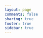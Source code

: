 ```yaml
---
layout: page
comments: false
sharing: true
footer: true
sidebar: true
---
```


<link rel='stylesheet' href='http://publicationslist.org/edit.css'>

<script>
var details = false;
var details = {"firstname":"Satrajit","middlename":"S","lastname":"Ghosh","email":"satra@mit.edu","website":"http:\/\/www.mit.edu\/~satra","address":"","biosketch":"My present research focuses on novel computational approaches for representing multimodal data in the context of the clinical disorders and to develop models for diagnosing and predicting treatment outcome. This is currently being applied to stuttering, ADHD, MDD and SAD. I am also involved with the development and validation of realtime-fMRI as a clinical tool in the context of new project funded by the DoD. I have developed state-of-the-art tools for region of interest analysis of neuroimaging data. As P.I. of an R03 from NIBIB I initiated the development of a Python-based, open-source, multi-institution software project aimed at improving interoperability among existing imaging analysis software packages (http:\/\/nipy.org\/nipype). My prior work has involved real-time synthesis of computer music and sound effects, controlling chaotic oscillators, computational modeling of speech acquisition and production, and real-time DSP-based speech signal processing."};
var readonly = '1';
var rootpath = 'http://publicationslist.org/';
var ownpage = '1';
var userid = 'satra';
var mode = 'publish';
var nothumbs = 0;
var publistBrand = "PublicationsList.org";
var localInstall = 0;
var citationFormat = "default";
var previewMode = '';
<!--
   function setStyle(str) {
     document.getElementById("styleid").href = str;
   }
-->
</script>

<script src='http://publicationslist.org/schema.js?'></script>

<script>
var publist = [
{"refid":"1","repocollections":"","attachment":"","_thumb":"","articletype":"article","sectionheading":"","title":"Cine magnetic resonance imaging with simultaneous audio to evaluate pediatric velopharyngeal insufficiency.","year":"2011","author":"Amanda L Silver, Katherine Nimkin, Jean E Ashland, Satrajit S Ghosh, Andre J W van der Kouwe, Matthew T Brigger, Christopher J Hartnick","journal":"Arch Otolaryngol Head Neck Surg","volume":"137","number":"3","pages":"258-263","month":"Mar","doi":"10.1001\/archoto.2011.11","pubmed":"21422310","pdflink":"http:\/\/www.mendeley.com\/download\/public\/1121631\/4512648195\/de0f8fc781c08412ecd257f337e1d3d63d7b4c41\/dl.pdf","urllink":"","abstract":"To develop a protocol linking cine magnetic resonance (MR) imaging to simultaneously acquired audio recordings of specific phonatory tasks to evaluate velopharyngeal insufficiency (VPI) in children.","note":"","tags":"Adolescent,Adult,Child,Female,Humans,Image Processing, Computer-Assisted,Magnetic Resonance Imaging, Cine,Male,Palate, Soft,Phonation,Reference Values,Tape Recording,Velopharyngeal Insufficiency","publisher":"","booktitle":"","editor":"","address":"","school":"","issn":"1538-361X","isi":"","key":"Silver2011","howpublished":""},
{"refid":"2","repocollections":"","attachment":"","_thumb":"","articletype":"article","sectionheading":"","title":"fMRI investigation of unexpected somatosensory feedback perturbation during speech.","year":"2011","author":"Elisa Golfinopoulos, Jason A Tourville, Jason W Bohland, Satrajit S Ghosh, Alfonso Nieto-Castanon, Frank H Guenther","journal":"Neuroimage","volume":"55","number":"3","pages":"1324-1338","month":"Apr","doi":"10.1016\/j.neuroimage.2010.12.065","pubmed":"21195191","pdflink":"http:\/\/www.mendeley.com\/download\/public\/1121631\/4449461245\/63666819e01265d6d2ddd75e064b97fc92bde1bf\/dl.pdf","urllink":"","abstract":"Somatosensory feedback plays a critical role in the coordination of articulator movements for speech production. In response to unexpected resistance to lip or jaw movements during speech, fluent speakers can use the difference between the somatosensory expectations of a speech sound and the actual somatosensory feedback to adjust the trajectories of functionally relevant but unimpeded articulators. In an effort to investigate the neural substrates underlying the somatosensory feedback control of speech, we used an event-related sparse sampling functional magnetic resonance imaging paradigm and a novel pneumatic device that unpredictably blocked subjects' jaw movements. In comparison to speech, perturbed speech, in which jaw perturbation prompted the generation of compensatory speech motor commands, demonstrated increased effects in bilateral ventral motor cortex, right-lateralized anterior supramarginal gyrus, inferior frontal gyrus pars triangularis and ventral premotor cortex, and bilateral inferior posterior cerebellum (lobule VIII). Structural equation modeling revealed a significant increased influence from left anterior supramarginal gyrus to right anterior supramarginal gyrus and from left anterior supramarginal gyrus to right ventral premotor cortex as well as a significant increased reciprocal influence between right ventral premotor cortex and right ventral motor cortex and right anterior supramarginal gyrus and right inferior frontal gyrus pars triangularis for perturbed speech relative to speech. These results suggest that bilateral anterior supramarginal gyrus, right inferior frontal gyrus pars triangularis, right ventral premotor and motor cortices are functionally coupled and influence speech motor output when somatosensory feedback is unexpectedly perturbed during speech production.","note":"","tags":"Adult,Biomechanics,Cerebellum,Cerebral Cortex,Data Interpretation, Statistical,Electric Stimulation,Feedback, Physiological,Female,Functional Laterality,Humans,Image Processing, Computer-Assisted,Jaw,Magnetic Resonance Imaging,Male,Middle Aged,Models, Statistical,Oxygen,Phonetics,Physical Stimulation,Psychomotor Performance,Speech,Young Adult","publisher":"","booktitle":"","editor":"","address":"","school":"","issn":"1095-9572","isi":"","key":"Golfinopoulos2011","howpublished":""},
{"refid":"3","repocollections":"","attachment":"","_thumb":"","articletype":"article","sectionheading":"","title":"Evaluating the validity of volume-based and surface-based brain image registration for developmental cognitive neuroscience studies in children 4 to 11 years of age.","year":"2010","author":"Satrajit S Ghosh, Sita Kakunoori, Jean Augustinack, Alfonso Nieto-Castanon, Ioulia Kovelman, Nadine Gaab, Joanna A Christodoulou, Christina Triantafyllou, John D E Gabrieli, Bruce Fischl","journal":"Neuroimage","volume":"53","number":"1","pages":"85-93","month":"Oct","doi":"10.1016\/j.neuroimage.2010.05.075","pubmed":"20621657","pdflink":"http:\/\/www.mendeley.com\/download\/public\/1121631\/4527114305\/cca38234ad1e647fd57adf0a7c1d7504a3dae882\/dl.pdf","urllink":"","abstract":"Understanding the neurophysiology of human cognitive development relies on methods that enable accurate comparison of structural and functional neuroimaging data across brains from people of different ages. A fundamental question is whether the substantial brain growth and related changes in brain morphology that occur in early childhood permit valid comparisons of brain structure and function across ages. Here we investigated whether valid comparisons can be made in children from ages 4 to 11, and whether there are differences in the use of volume-based versus surface-based registration approaches for aligning structural landmarks across these ages. Regions corresponding to the calcarine sulcus, central sulcus, and Sylvian fissure in both the hemispheres were manually labeled on T1-weighted structural magnetic resonance images from 31 children ranging in age from 4.2 to 11.2years old. Quantitative measures of shape similarity and volumetric-overlap of these manually labeled regions were calculated when brains were aligned using a 12-parameter affine transform, SPM's nonlinear normalization, a diffeomorphic registration (ANTS), and FreeSurfer's surface-based registration. Registration error for normalization into a common reference framework across participants in this age range was lower than commonly used functional imaging resolutions. Surface-based registration provided significantly better alignment of cortical landmarks than volume-based registration. In addition, registering children's brains to a common space does not result in an age-associated bias between older and younger children, making it feasible to accurately compare structural properties and patterns of brain activation in children from ages 4 to 11.","note":"Supplementary material: http:\/\/hdl.handle.net\/1721.1\/75815","tags":"Aging,Algorithms,Brain,Child, Preschool,Cognition,Female,Humans,Image Enhancement,Image Interpretation, Computer-Assisted,Imaging, Three-Dimensional,Male,Neurosciences,Reproducibility of Results,Sensitivity and Specificity,Subtraction Technique","weight":"3","publisher":"","booktitle":"","editor":"","address":"","school":"","issn":"1095-9572","isi":"","key":"Ghosh2010","howpublished":""},
{"refid":"4","repocollections":"","attachment":"","_thumb":"","articletype":"article","sectionheading":"","title":"Evaluation of volume-based and surface-based brain image registration methods.","year":"2010","author":"Arno Klein, Satrajit S Ghosh, Brian Avants, B T T Yeo, Bruce Fischl, Babak Ardekani, James C Gee, J J Mann, Ramin V Parsey","journal":"Neuroimage","volume":"51","number":"1","pages":"214-220","month":"May","doi":"10.1016\/j.neuroimage.2010.01.091","pubmed":"20123029","pdflink":"http:\/\/www.mendeley.com\/download\/public\/1121631\/4366884125\/6a27fb3d80567e44cd35e6d935d163850e04bd53\/dl.pdf","urllink":"","abstract":"Establishing correspondences across brains for the purposes of comparison and group analysis is almost universally done by registering images to one another either directly or via a template. However, there are many registration algorithms to choose from. A recent evaluation of fully automated nonlinear deformation methods applied to brain image registration was restricted to volume-based methods. The present study is the first that directly compares some of the most accurate of these volume registration methods with surface registration methods, as well as the first study to compare registrations of whole-head and brain-only (de-skulled) images. We used permutation tests to compare the overlap or Hausdorff distance performance for more than 16,000 registrations between 80 manually labeled brain images. We compared every combination of volume-based and surface-based labels, registration, and evaluation. Our primary findings are the following: 1. de-skulling aids volume registration methods; 2. custom-made optimal average templates improve registration over direct pairwise registration; and 3. resampling volume labels on surfaces or converting surface labels to volumes introduces distortions that preclude a fair comparison between the highest ranking volume and surface registration methods using present resampling methods. From the results of this study, we recommend constructing a custom template from a limited sample drawn from the same or a similar representative population, using the same algorithm used for registering brains to the template.","note":"","tags":"Adult,Algorithms,Brain,Female,Head,Humans,Image Processing, Computer-Assisted,Imaging, Three-Dimensional,Magnetic Resonance Imaging,Male,Organ Size,Software,Young Adult","publisher":"","booktitle":"","editor":"","address":"","school":"","issn":"1095-9572","isi":"","key":"Klein2010","howpublished":""},
{"refid":"5","repocollections":"","attachment":"","_thumb":"","articletype":"article","sectionheading":"","title":"A neuroimaging study of premotor lateralization and cerebellar involvement in the production of phonemes and syllables.","year":"2008","author":"Satrajit S Ghosh, Jason A Tourville, Frank H Guenther","journal":"J Speech Lang Hear Res","volume":"51","number":"5","pages":"1183-1202","month":"Oct","doi":"10.1044\/1092-4388(2008\/07-0119)","pubmed":"18664692","pdflink":"http:\/\/www.mendeley.com\/download\/public\/1121631\/4449474285\/931d5d11879bdbb1d8bdecd4507dc993e4a34a80\/dl.pdf","urllink":"","abstract":"This study investigated the network of brain regions involved in overt production of vowels, monosyllables, and bisyllables to test hypotheses derived from the Directions Into Velocities of Articulators (DIVA) model of speech production (Guenther, Ghosh, & Tourville, 2006). The DIVA model predicts left lateralized activity in inferior frontal cortex when producing a single syllable or phoneme and increased cerebellar activity for consonant-vowel syllables compared with steady-state vowels.","note":"","tags":"Adult,Auditory Cortex,Basal Ganglia,Brain Mapping,Cerebellum,Female,Frontal Lobe,Functional Laterality,Humans,Magnetic Resonance Imaging,Male,Middle Aged,Motor Cortex,Phonetics,Somatosensory Cortex,Speech,Thalamus","publisher":"","booktitle":"","editor":"","address":"","school":"","issn":"1092-4388","isi":"","key":"Ghosh2008","howpublished":""},
{"refid":"6","repocollections":"","attachment":"","_thumb":"","articletype":"article","sectionheading":"","title":"Neural modeling and imaging of the cortical interactions underlying syllable production.","year":"2006","author":"Frank H Guenther, Satrajit S Ghosh, Jason A Tourville","journal":"Brain Lang","volume":"96","number":"3","pages":"280-301","month":"Mar","doi":"10.1016\/j.bandl.2005.06.001","pubmed":"16040108","pdflink":"http:\/\/www.mendeley.com\/download\/public\/1121631\/4140896052\/ad6dad3505a13837b2cb9d6b7e63d577a8fb439e\/dl.pdf","urllink":"","abstract":"This paper describes a neural model of speech acquisition and production that accounts for a wide range of acoustic, kinematic, and neuroimaging data concerning the control of speech movements. The model is a neural network whose components correspond to regions of the cerebral cortex and cerebellum, including premotor, motor, auditory, and somatosensory cortical areas. Computer simulations of the model verify its ability to account for compensation to lip and jaw perturbations during speech. Specific anatomical locations of the model's components are estimated, and these estimates are used to simulate fMRI experiments of simple syllable production.","note":"","tags":"Brain Mapping,Cerebral Cortex,Computer Simulation,Humans,Magnetic Resonance Imaging,Models, Neurological,Nerve Net,Psychomotor Performance,Speech,Synaptic Transmission","publisher":"","booktitle":"","editor":"","address":"","school":"","issn":"0093-934X","isi":"","key":"Guenther2006","howpublished":""},
{"refid":"7","repocollections":"","attachment":"","_thumb":"","articletype":"article","sectionheading":"","title":"Representation of sound categories in auditory cortical maps.","year":"2004","author":"Frank H Guenther, Alfonso Nieto-Castanon, Satrajit S Ghosh, Jason A Tourville","journal":"J Speech Lang Hear Res","volume":"47","number":"1","pages":"46-57","month":"Feb","doi":"10.1044\/1092-4388(2004\/005)","pubmed":"15072527","pdflink":"http:\/\/www.mendeley.com\/download\/public\/1121631\/4449474265\/6c957087d7c618235c8bfb5df916dbb575475120\/dl.pdf","urllink":"","abstract":"Functional magnetic resonance imaging (fMRI) was used to investigate the representation of sound categories in human auditory cortex. Experiment 1 investigated the representation of prototypical (good) and nonprototypical (bad) examples of a vowel sound. Listening to prototypical examples of a vowel resulted in less auditory cortical activation than did listening to nonprototypical examples. Experiments 2 and 3 investigated the effects of categorization training and discrimination training with novel nonspeech sounds on auditory cortical representations. The 2 training tasks were shown to have opposite effects on the auditory cortical representation of sounds experienced during training: Discrimination training led to an increase in the amount of activation caused by the training stimuli, whereas categorization training led to decreased activation. These results indicate that the brain efficiently shifts neural resources away from regions of acoustic space where discrimination between sounds is not behaviorally important (e.g., near the center of a sound category) and toward regions where accurate discrimination is needed. The results also provide a straightforward neural account of learned aspects of perceptual distortion near sound categories: Sounds from the center of a category are more difficult to discriminate from each other than sounds near category boundaries because they are represented by fewer cells in the auditory cortical areas.","note":"","tags":"Acoustic Stimulation,Adolescent,Adult,Auditory Cortex,Auditory Threshold,Brain Mapping,Dominance, Cerebral,Female,Humans,Magnetic Resonance Imaging,Male,Middle Aged,Speech Discrimination Tests,Speech Perception","publisher":"","booktitle":"","editor":"","address":"","school":"","issn":"1092-4388","isi":"","key":"Guenther2004","howpublished":""},
{"refid":"8","repocollections":"","attachment":"","_thumb":"","articletype":"article","sectionheading":"","title":"Region of interest based analysis of functional imaging data.","year":"2003","author":"Alfonso Nieto-Castanon, Satrajit S Ghosh, Jason A Tourville, Frank H Guenther","journal":"Neuroimage","volume":"19","number":"4","pages":"1303-1316","month":"Aug","doi":"10.1016\/S1053-8119(03)00188-5","pubmed":"12948689","pdflink":"http:\/\/www.mendeley.com\/download\/public\/1121631\/4140898702\/344a1dd03d94779f950beea9220b0a91f67cd57a\/dl.pdf","urllink":"","abstract":"fMRI analysis techniques are presented that test functional hypotheses at the region of interest (ROI) level. An SPM-compatible Matlab toolbox has been developed that allows the creation of subject-specific ROI masks based on anatomical markers and the testing of functional hypotheses on the regional response using multivariate time-series analysis techniques. The combined application of subject-specific ROI definition and region-level functional analysis is shown to appropriately compensate for intersubject anatomical variability, offering finer localization and increased sensitivity to task-related effects than standard techniques based on whole-brain normalization and voxel or cluster-level functional analysis, while providing a more direct link between discrete brain region hypotheses and the statistical analyses used to test them.","note":"","tags":"Artifacts,Brain Mapping,Cerebral Cortex,Humans,Image Processing, Computer-Assisted,Imaging, Three-Dimensional,Linear Models,Magnetic Resonance Imaging,Mathematical Computing,Monte Carlo Method,Multivariate Analysis,Neural Networks (Computer)","publisher":"","booktitle":"","editor":"","address":"","school":"","issn":"1053-8119","isi":"","key":"Nieto-Castanon2003","howpublished":""},
{"refid":"9","repocollections":"","attachment":"","_thumb":"","articletype":"article","sectionheading":"","title":"Mindboggle: automated brain labeling with multiple atlases.","year":"2005","author":"Arno Klein, Brett Mensh, Satrajit Ghosh, Jason Tourville, Joy Hirsch","journal":"BMC Med Imaging","volume":"5","number":"","pages":"","month":"Oct","doi":"10.1186\/1471-2342-5-7","pubmed":"16202176","pdflink":"http:\/\/www.mendeley.com\/download\/public\/1121631\/4449474255\/d7abfa0a5fe0155360e7383d35a5ff4576ed4893\/dl.pdf","urllink":"","abstract":"To make inferences about brain structures or activity across multiple individuals, one first needs to determine the structural correspondences across their image data. We have recently developed Mindboggle as a fully automated, feature-matching approach to assign anatomical labels to cortical structures and activity in human brain MRI data. Label assignment is based on structural correspondences between labeled atlases and unlabeled image data, where an atlas consists of a set of labels manually assigned to a single brain image. In the present work, we study the influence of using variable numbers of individual atlases to nonlinearly label human brain image data.","note":"","tags":"","publisher":"","booktitle":"","editor":"","address":"","school":"","issn":"1471-2342","isi":"","key":"Klein2005","howpublished":""},
{"refid":"10","repocollections":"","attachment":"","_thumb":"","articletype":"article","sectionheading":"","title":"Computing moment-to-moment BOLD activation for real-time neurofeedback.","year":"2011","author":"Oliver Hinds, Satrajit Ghosh, Todd W Thompson, Julie J Yoo, Susan Whitfield-Gabrieli, Christina Triantafyllou, John D E Gabrieli","journal":"Neuroimage","volume":"54","number":"1","pages":"361-368","month":"Jan","doi":"10.1016\/j.neuroimage.2010.07.060","pubmed":"20682350","pdflink":"http:\/\/www.mendeley.com\/download\/public\/1121631\/4366448085\/bb88e1c9439a8ff26d789384496c2f505dba2181\/dl.%20-%202011%20-%20neuroimage%20computing%20moment-to-moment%20bold%20activation%20for%20real-time%20neurofeedback","urllink":"","abstract":"Estimating moment-to-moment changes in blood oxygenation level dependent (BOLD) activation levels from functional magnetic resonance imaging (fMRI) data has applications for learned regulation of regional activation, brain state monitoring, and brain-machine interfaces. In each of these contexts, accurate estimation of the BOLD signal in as little time as possible is desired. This is a challenging problem due to the low signal-to-noise ratio of fMRI data. Previous methods for real-time fMRI analysis have either sacrificed the ability to compute moment-to-moment activation changes by averaging several acquisitions into a single activation estimate or have sacrificed accuracy by failing to account for prominent sources of noise in the fMRI signal. Here we present a new method for computing the amount of activation present in a single fMRI acquisition that separates moment-to-moment changes in the fMRI signal intensity attributable to neural sources from those due to noise, resulting in a feedback signal more reflective of neural activation. This method computes an incremental general linear model fit to the fMRI time series, which is used to calculate the expected signal intensity at each new acquisition. The difference between the measured intensity and the expected intensity is scaled by the variance of the estimator in order to transform this residual difference into a statistic. Both synthetic and real data were used to validate this method and compare it to the only other published real-time fMRI method.","note":"","tags":"Biofeedback, Psychology,Computing Methodologies,Feedback, Physiological,Feedback, Psychological,Humans,Image Processing, Computer-Assisted,Kinetics,Magnetic Resonance Imaging,Oxygen,Reproducibility of Results,Signal Transduction","publisher":"","booktitle":"","editor":"","address":"","school":"","issn":"1095-9572","isi":"","key":"Hinds2011","howpublished":""},
{"refid":"11","repocollections":"","attachment":"","_thumb":"","articletype":"article","sectionheading":"","title":"Prediction of Successful Memory Encoding from fMRI Data.","year":"2008","author":"S K Balci, M R Sabuncu, J Yoo, S S Ghosh, S Whitfield-Gabrieli, J D E Gabrieli, P Golland","journal":"Med Image Comput Comput Assist Interv","volume":"2008","number":"11","pages":"97-104","month":"Sep","doi":"10.1901\/jaba.2008.2008-97","pubmed":"20401334","pdflink":"http:\/\/www.mendeley.com\/download\/public\/1121631\/4449474275\/d7f7c9895a8a70e76691722a364794be1182e9c3\/dl.pdf","urllink":"","abstract":"In this work, we explore the use of classification algorithms in predicting mental states from functional neuroimaging data. We train a linear support vector machine classifier to characterize spatial fMRI activation patterns. We employ a general linear model based feature extraction method and use the t-test for feature selection. We evaluate our method on a memory encoding task, using participants' subjective prediction about learning as a benchmark for our classifier. We show that the classifier achieves better than random predictions and the average accuracy is close to subject's own prediction performance. In addition, we validate our tool on a simple motor task where we demonstrate an average prediction accuracy of over 90%. Our experiments demonstrate that the classifier performance depends significantly on the complexity of the experimental design and the mental process of interest.","note":"","tags":"","publisher":"","booktitle":"","editor":"","address":"","school":"","issn":"","isi":"","key":"Balci2008","howpublished":""},
{"refid":"12","repocollections":"","attachment":"","_thumb":"","articletype":"article","sectionheading":"","title":"An investigation of the relation between sibilant production and somatosensory and auditory acuity.","year":"2010","author":"Satrajit S Ghosh, Melanie L Matthies, Edwin Maas, Alexandra Hanson, Mark Tiede, Lucie M\u00e9nard, Frank H Guenther, Harlan Lane, Joseph S Perkell","journal":"J Acoust Soc Am","volume":"128","number":"5","pages":"3079-3087","month":"Nov","doi":"10.1121\/1.3493430","pubmed":"21110603","pdflink":"http:\/\/www.mendeley.com\/download\/public\/1121631\/4449461225\/693235738d8cc562c92b137e62dacaf3ac1e84c1\/dl.pdf","urllink":"","abstract":"The relation between auditory acuity, somatosensory acuity and the magnitude of produced sibilant contrast was investigated with data from 18 participants. To measure auditory acuity, stimuli from a synthetic sibilant continuum ([s]-[\u0283]) were used in a four-interval, two-alternative forced choice adaptive-staircase discrimination task. To measure somatosensory acuity, small plastic domes with grooves of different spacing were pressed against each participant's tongue tip and the participant was asked to identify one of four possible orientations of the grooves. Sibilant contrast magnitudes were estimated from productions of the words 'said,' 'shed,' 'sid,' and 'shid'. Multiple linear regression revealed a significant relation indicating that a combination of somatosensory and auditory acuity measures predicts produced acoustic contrast. When the participants were divided into high- and low-acuity groups based on their median somatosensory and auditory acuity measures, separate ANOVA analyses with sibilant contrast as the dependent variable yielded a significant main effect for each acuity group. These results provide evidence that sibilant productions have auditory as well as somatosensory goals and are consistent with prior results and the theoretical framework underlying the DIVA model of speech production.","note":"","tags":"Auditory Cortex,Feedback,Female,Humans,Linear Models,Male,Phonation,Phonetics,Proprioception,Somatosensory Cortex,Speech Perception,Speech Production Measurement,Tongue,Touch Perception,Young Adult","publisher":"","booktitle":"","editor":"","address":"","school":"","issn":"1520-8524","isi":"","key":"Ghosh2010","howpublished":""},
{"refid":"13","repocollections":"","attachment":"","_thumb":"","articletype":"article","sectionheading":"","title":"Adaptive auditory feedback control of the production of formant trajectories in the Mandarin triphthong \/iau\/ and its pattern of generalization.","year":"2010","author":"Shanqing Cai, Satrajit S Ghosh, Frank H Guenther, Joseph S Perkell","journal":"J Acoust Soc Am","volume":"128","number":"4","pages":"2033-2048","month":"Oct","doi":"10.1121\/1.3479539","pubmed":"20968374","pdflink":"http:\/\/www.mendeley.com\/download\/public\/1121631\/4449474295\/1b1da271d0f7f7bd69e5c9e1a6f4dfdf0d9cf762\/dl.pdf","urllink":"","abstract":"In order to test whether auditory feedback is involved in the planning of complex articulatory gestures in time-varying phonemes, the current study examined native Mandarin speakers' responses to auditory perturbations of their auditory feedback of the trajectory of the first formant frequency during their production of the triphthong \/iau\/. On average, subjects adaptively adjusted their productions to partially compensate for the perturbations in auditory feedback. This result indicates that auditory feedback control of speech movements is not restricted to quasi-static gestures in monophthongs as found in previous studies, but also extends to time-varying gestures. To probe the internal structure of the mechanisms of auditory-motor transformations, the pattern of generalization of the adaptation learned on the triphthong \/iau\/ to other vowels with different temporal and spatial characteristics (produced only under masking noise) was tested. A broad but weak pattern of generalization was observed; the strength of the generalization diminished with increasing dissimilarity from \/iau\/. The details and implications of the pattern of generalization are examined and discussed in light of previous sensorimotor adaptation studies of both speech and limb motor control and a neurocomputational model of speech motor control.","note":"","tags":"Adaptation, Psychological,Adult,Audiometry, Speech,Auditory Pathways,Auditory Threshold,Feedback, Psychological,Female,Gestures,Humans,Male,Motor Activity,Phonetics,Signal Detection, Psychological,Sound Spectrography,Speech Acoustics,Speech Perception,Time Factors","publisher":"","booktitle":"","editor":"","address":"","school":"","issn":"1520-8524","isi":"","key":"Cai2010","howpublished":""},
{"refid":"14","repocollections":"","attachment":"","_thumb":"","articletype":"article","sectionheading":"","title":"Nipype: a flexible, lightweight and extensible neuroimaging data processing framework in python.","year":"2011","author":"Krzysztof Gorgolewski, Christopher D Burns, Cindee Madison, Dav Clark, Yaroslav O Halchenko, Michael L Waskom, Satrajit S Ghosh","journal":"Front Neuroinform","volume":"5","number":"","pages":"","month":"08","doi":"10.3389\/fninf.2011.00013","pubmed":"21897815","pdflink":"http:\/\/www.mendeley.com\/download\/public\/1121631\/4449461235\/b85bf8a0689b3b6b631c5470776cbbf90b7e7993\/dl.pdf","urllink":"","abstract":"Current neuroimaging software offer users an incredible opportunity to analyze their data in different ways, with different underlying assumptions. Several sophisticated software packages (e.g., AFNI, BrainVoyager, FSL, FreeSurfer, Nipy, R, SPM) are used to process and analyze large and often diverse (highly multi-dimensional) data. However, this heterogeneous collection of specialized applications creates several issues that hinder replicable, efficient, and optimal use of neuroimaging analysis approaches: (1) No uniform access to neuroimaging analysis software and usage information; (2) No framework for comparative algorithm development and dissemination; (3) Personnel turnover in laboratories often limits methodological continuity and training new personnel takes time; (4) Neuroimaging software packages do not address computational efficiency; and (5) Methods sections in journal articles are inadequate for reproducing results. To address these issues, we present Nipype (Neuroimaging in Python: Pipelines and Interfaces; http:\/\/nipy.org\/nipype), an open-source, community-developed, software package, and scriptable library. Nipype solves the issues by providing Interfaces to existing neuroimaging software with uniform usage semantics and by facilitating interaction between these packages using Workflows. Nipype provides an environment that encourages interactive exploration of algorithms, eases the design of Workflows within and between packages, allows rapid comparative development of algorithms and reduces the learning curve necessary to use different packages. Nipype supports both local and remote execution on multi-core machines and clusters, without additional scripting. Nipype is Berkeley Software Distribution licensed, allowing anyone unrestricted usage. An open, community-driven development philosophy allows the software to quickly adapt and address the varied needs of the evolving neuroimaging community, especially in the context of increasing demand for reproducible research.","note":"","tags":"","publisher":"","booktitle":"","editor":"","address":"","school":"","issn":"1662-5196","isi":"","key":"Gorgolewski2011","howpublished":""},
{"refid":"15","repocollections":"","attachment":"","_thumb":"","articletype":"article","sectionheading":"","title":"Focal manipulations of formant trajectories reveal a role of auditory feedback in the online control of both within-syllable and between-syllable speech timing.","year":"2011","author":"Shanqing Cai, Satrajit S Ghosh, Frank H Guenther, Joseph S Perkell","journal":"J Neurosci","volume":"31","number":"45","pages":"16483-16490","month":"Nov","doi":"10.1523\/JNEUROSCI.3653-11.2011","pubmed":"22072698","pdflink":"http:\/\/www.mendeley.com\/download\/public\/1121631\/4511952695\/384a7318fee171f84998dde0027fa7057d8c88ec\/dl.pdf","urllink":"","abstract":"Within the human motor repertoire, speech production has a uniquely high level of spatiotemporal complexity. The production of running speech comprises the traversing of spatial positions with precisely coordinated articulator movements to produce 10-15 sounds\/s. How does the brain use auditory feedback, namely the self-perception of produced speech sounds, in the online control of spatial and temporal parameters of multisyllabic articulation? This question has important bearings on the organizational principles of sequential actions, yet its answer remains controversial due to the long latency of the auditory feedback pathway and technical challenges involved in manipulating auditory feedback in precisely controlled ways during running speech. In this study, we developed a novel technique for introducing time-varying, focal perturbations in the auditory feedback during multisyllabic, connected speech. Manipulations of spatial and temporal parameters of the formant trajectory were tested separately on two groups of subjects as they uttered \"I owe you a yo-yo.\" Under these perturbations, significant and specific changes were observed in both the spatial and temporal parameters of the produced formant trajectories. Compensations to spatial perturbations were bidirectional and opposed the perturbations. Furthermore, under perturbations that manipulated the timing of auditory feedback trajectory (slow-down or speed-up), significant adjustments in syllable timing were observed in the subjects' productions. These results highlight the systematic roles of auditory feedback in the online control of a highly over-learned action as connected speech articulation and provide a first look at the properties of this type of sensorimotor interaction in sequential movements.","note":"","tags":"","publisher":"","booktitle":"","editor":"","address":"","school":"","issn":"1529-2401","isi":"","key":"Cai2011","howpublished":""},
{"refid":"16","repocollections":"","attachment":"","_thumb":"","articletype":"article","sectionheading":"","title":"The influence of auditory acuity on acoustic variability and the use of motor equivalence during adaptation to a perturbation.","year":"2011","author":"Jana Brunner, Satrajit Ghosh, Philip Hoole, Melanie Matthies, Mark Tiede, Joseph Perkell","journal":"J Speech Lang Hear Res","volume":"54","number":"3","pages":"727-739","month":"Jun","doi":"10.1044\/1092-4388(2010\/09-0256)","pubmed":"20966388","pdflink":"http:\/\/www.mendeley.com\/download\/public\/1121631\/4449461265\/4164c4e0cf249ccbc950dac70720b9d95103bc51\/dl.pdf","urllink":"","abstract":"The aim of this study was to relate speakers' auditory acuity for the sibilant contrast, their use of motor equivalent trading relationships in producing the sibilant \/\u222b\/, and their produced acoustic distance between the sibilants \/s\/ and \/\u222b\/. Specifically, the study tested the hypotheses that during adaptation to a perturbation of vocal-tract shape, high-acuity speakers use motor equivalence strategies to a greater extent than do low-acuity speakers in order to reach their smaller phonemic goal regions, and that high-acuity speakers produce greater acoustic distance between 2 sibilant phonemes than do low-acuity speakers.","note":"","tags":"Acoustic Stimulation,Adaptation, Physiological,Adult,Female,Hearing,Humans,Lip,Male,Middle Aged,Palate,Phonetics,Speech,Speech Discrimination Tests,Speech Intelligibility,Tongue","publisher":"","booktitle":"","editor":"","address":"","school":"","issn":"1558-9102","isi":"","key":"Brunner2011","howpublished":""},
{"refid":"17","repocollections":"","attachment":"","_thumb":"","articletype":"article","sectionheading":"","title":"Data sharing in neuroimaging research.","year":"2012","author":"Jean-Baptiste Poline, Janis L Breeze, Satrajit Ghosh, Krzysztof Gorgolewski, Yaroslav O Halchenko, Michael Hanke, Christian Haselgrove, Karl G Helmer, David B Keator, Daniel S Marcus, Russell A Poldrack, Yannick Schwartz, John Ashburner, David N Kennedy","journal":"Front Neuroinform","volume":"6","number":"","pages":"","month":"04","doi":"10.3389\/fninf.2012.00009","pubmed":"22493576","pdflink":"http:\/\/www.frontiersin.org\/Journal\/DownloadFile.ashx?pdf=1&FileId=%2030651&articleId=%2017185&Version=%201&ContentTypeId=21&FileName=%20fninf-06-00009.pdf","urllink":"http:\/\/www.frontiersin.org\/Journal\/FullText.aspx?s=752&name=Neuroinformatics&ART_DOI=10.3389\/fninf.2012.00009","abstract":"Significant resources around the world have been invested in neuroimaging studies of brain function and disease. Easier access to this large body of work should have profound impact on research in cognitive neuroscience and psychiatry, leading to advances in the diagnosis and treatment of psychiatric and neurological disease. A trend toward increased sharing of neuroimaging data has emerged in recent years. Nevertheless, a number of barriers continue to impede momentum. Many researchers and institutions remain uncertain about how to share data or lack the tools and expertise to participate in data sharing. The use of electronic data capture (EDC) methods for neuroimaging greatly simplifies the task of data collection and has the potential to help standardize many aspects of data sharing. We review here the motivations for sharing neuroimaging data, the current data sharing landscape, and the sociological or technical barriers that still need to be addressed. The INCF Task Force on Neuroimaging Datasharing, in conjunction with several collaborative groups around the world, has started work on several tools to ease and eventually automate the practice of data sharing. It is hoped that such tools will allow researchers to easily share raw, processed, and derived neuroimaging data, with appropriate metadata and provenance records, and will improve the reproducibility of neuroimaging studies. By providing seamless integration of data sharing and analysis tools within a commodity research environment, the Task Force seeks to identify and minimize barriers to data sharing in the field of neuroimaging.","note":"","tags":"","publisher":"","booktitle":"","editor":"","address":"","school":"","issn":"1662-5196","isi":"","key":"Poline2012","howpublished":""},
{"refid":"20","repocollections":"","attachment":"","_thumb":"","articletype":"article","sectionheading":"","title":"Learning from open source software projects to improve scientific review","year":"2012","author":"Satrajit S Ghosh, Arno Klein, Brian Avants, K Jarrod Millman","journal":"Frontiers in Computational Neuroscience","volume":"6","number":"","pages":"","month":"2012","doi":"10.3389\/fncom.2012.00018","pubmed":"","pdflink":"http:\/\/www.frontiersin.org\/Journal\/DownloadFile.ashx?pdf=1&FileId=%2059390&articleId=%2011817&Version=%201&ContentTypeId=21&FileName=%20fncom-06-00018.pdf","urllink":"http:\/\/www.frontiersin.org\/Journal\/FullText.aspx?s=237&name=Computational_Neuroscience&ART_DOI=10.3389\/fncom.2012.00018","abstract":"Peer-reviewed publications are the primary mechanism for sharing scientific results. The current peer-review process is, however, fraught with many problems that undermine the pace, validity, and credibility of science.   We highlight five salient problems: (1) Reviewers are expected to have comprehensive expertise; (2) Reviewers do not have sufficient access to methods and materials to evaluate a study; (3) Reviewers are not acknowledged; (4) There is no measure of the quality of a review; and (5) Reviews take a lot of time, and once submitted cannot evolve. We propose that these problems can be resolved by making the following changes to the review process. Distributing reviews to many reviewers would allow each reviewer to focus on portions of the article that reflect the reviewer?s specialty or area of interest and place less of a burden on any one reviewer, enabling a more comprehensive and timely review. Providing reviewers materials and methods to perform comprehensive evaluation would facilitate transparency, replication of results and enable greater scrutiny by people from different fields using different nomenclature, leading to greater clarity and cross-fertilization of ideas. Acknowledging reviewers makes it possible to quantitatively assess reviewer contributions, which could be integrated with assessments for promotions and grants. Quantifying review quality could help establish the importance of reviewers and information generated during a review, and assess the importance of a submitted article. Finally, we recommend expediting post-publication reviews and allowing for the dialogue to continue and flourish in a dynamic and interactive manner. We argue that these solutions can be addressed by building upon computer programming code management systems. In this article, we provide examples of current code review systems that offer opportunities for addressing the above problems, and offer suggestions for enhancing code review systems for article review.","note":"","tags":"code review systems,distributed peer review,open source software development,post-publication peer review","publisher":"","booktitle":"","editor":"","address":"","school":"","issn":"1662-5188","isi":"","key":"Ghosh2012","howpublished":"http:\/\/www.frontiersin.org\/Journal\/Abstract.aspx?s=237&name=computational_neuroscience&ART_DOI=10.3389\/fncom.2012.00018"},
{"refid":"22","repocollections":"","attachment":"","_thumb":"","articletype":"article","sectionheading":"","title":"Weak Responses to Auditory Feedback Perturbation during Articulation in Persons Who Stutter: Evidence for Abnormal Auditory-Motor Transformation.","year":"2012","author":"Shanqing Cai, Deryk S Beal, Satrajit S Ghosh, Mark K Tiede, Frank H Guenther, Joseph S Perkell","journal":"PLoS One","volume":"7","number":"7","pages":"","month":"07","doi":"10.1371\/journal.pone.0041830","pubmed":"22911857","pdflink":"http:\/\/www.plosone.org\/article\/fetchObjectAttachment.action?uri=info%3Adoi%2F10.1371%2Fjournal.pone.0041830&representation=PDF","urllink":"http:\/\/www.plosone.org\/article\/info%3Adoi%2F10.1371%2Fjournal.pone.0041830","abstract":"Previous empirical observations have led researchers to propose that auditory feedback (the auditory perception of self-produced sounds when speaking) functions abnormally in the speech motor systems of persons who stutter (PWS). Researchers have theorized that an important neural basis of stuttering is the aberrant integration of auditory information into incipient speech motor commands. Because of the circumstantial support for these hypotheses and the differences and contradictions between them, there is a need for carefully designed experiments that directly examine auditory-motor integration during speech production in PWS. In the current study, we used real-time manipulation of auditory feedback to directly investigate whether the speech motor system of PWS utilizes auditory feedback abnormally during articulation and to characterize potential deficits of this auditory-motor integration. Twenty-one PWS and 18 fluent control participants were recruited. Using a short-latency formant-perturbation system, we examined participants' compensatory responses to unanticipated perturbation of auditory feedback of the first formant frequency during the production of the monophthong [\u03b5]. The PWS showed compensatory responses that were qualitatively similar to the controls' and had close-to-normal latencies (\u223c150 ms), but the magnitudes of their responses were substantially and significantly smaller than those of the control participants (by 47% on average, p<0.05). Measurements of auditory acuity indicate that the weaker-than-normal compensatory responses in PWS were not attributable to a deficit in low-level auditory processing. These findings are consistent with the hypothesis that stuttering is associated with functional defects in the inverse models responsible for the transformation from the domain of auditory targets and auditory error information into the domain of speech motor commands.","note":"","tags":"","publisher":"","booktitle":"","editor":"","address":"","school":"","issn":"1932-6203","isi":"","key":"Cai2012","howpublished":""},
{"refid":"23","repocollections":"","attachment":"","_thumb":"","articletype":"article","sectionheading":"","title":"Predicting treatment response in social anxiety disorder from functional magnetic resonance imaging.","year":"2013","author":"Oliver Doehrmann, Satrajit S Ghosh, Frida E Polli, Gretchen O Reynolds, Franziska Horn, Anisha Keshavan, Christina Triantafyllou, Zeynep M Saygin, Susan Whitfield-Gabrieli, Stefan G Hofmann, Mark Pollack, John D Gabrieli","journal":"JAMA psychiatry (Chicago, Ill.)","volume":"70","number":"1","pages":"87-97","month":"Jan","doi":"10.1001\/2013.jamapsychiatry.5","pubmed":"22945462","pdflink":"http:\/\/www.mendeley.com\/download\/personal\/1121631\/5216929184\/98b19cffd8630acba6943c7e8e1c3a40f5635ae0\/dl.pdf","urllink":"","abstract":"CONTEXT: \r\nCurrent behavioral measures poorly predict treatment outcome in social anxiety disorder (SAD). To our knowledge, this is the first study to examine neuroimaging-based treatment prediction in SAD.\r\nOBJECTIVE:\r\nTo measure brain activation in patients with SAD as a biomarker to predict subsequent response to cognitive behavioral therapy (CBT).\r\nDESIGN:\r\nFunctional magnetic resonance imaging (fMRI) data were collected prior to CBT intervention. Changes in clinical status were regressed on brain responses and tested for selectivity for social stimuli.\r\nSETTING:\r\nPatients were treated with protocol-based CBT at anxiety disorder programs at Boston University or Massachusetts General Hospital and underwent neuroimaging data collection at Massachusetts Institute of Technology.\r\nPATIENTS:\r\nThirty-nine medication-free patients meeting DSM-IV criteria for the generalized subtype of SAD.\r\nINTERVENTIONS:\r\nBrain responses to angry vs neutral faces or emotional vs neutral scenes were examined with fMRI prior to initiation of CBT.\r\nMAIN OUTCOME MEASURES:\r\nWhole-brain regression analyses with differential fMRI responses for angry vs neutral faces and changes in Liebowitz Social Anxiety Scale score as the treatment outcome measure.\r\nRESULTS:\r\nPretreatment responses significantly predicted subsequent treatment outcome of patients selectively for social stimuli and particularly in regions of higher-order visual cortex. Combining the brain measures with information on clinical severity accounted for more than 40% of the variance in treatment response and substantially exceeded predictions based on clinical measures at baseline. Prediction success was unaffected by testing for potential confounding factors such as depression severity at baseline.\r\nCONCLUSIONS:\r\nThe results suggest that brain imaging can provide biomarkers that substantially improve predictions for the success of cognitive behavioral interventions and more generally suggest that such biomarkers may offer evidence-based, personalized medicine approaches for optimally selecting among treatment options for a patient.","note":"Supplementary material: http:\/\/hdl.handle.net\/1721.1\/69968","tags":"Adult,Anxiety Disorders,Biological Markers,Brain,Cognitive Therapy,Female,Humans,Magnetic Resonance Imaging,Male,Phobic Disorders,Predictive Value of Tests,Psychotherapy, Group,Treatment Outcome","weight":"23","publisher":"","booktitle":"","editor":"","address":"","school":"","issn":"2168-6238","isi":"","key":"Doehrmann2013","howpublished":""},
{"refid":"24","repocollections":"","attachment":"","_thumb":"","articletype":"article","sectionheading":"","title":"Roles of Default-Mode Network and Supplementary Motor Area in Human Vigilance Performance: Evidence from Real-Time fMRI.","year":"2012","author":"Oliver Hinds, Todd W Thompson, Satrajit Ghosh, Julie J Yoo, Susan Whitfield-Gabrieli, Christina Triantafyllou, John D E Gabrieli","journal":"J Neurophysiol","volume":"","number":"","pages":"","month":"Dec","doi":"10.1152\/jn.00533.2011","pubmed":"23236006","pdflink":"http:\/\/www.mendeley.com\/download\/personal\/1121631\/5748234334\/ec7ee26ab353539773eb9331e90e040c111dcf6c\/dl.pdf","urllink":"","abstract":"We used real-time functional magnetic resonance imaging (fMRI) to determine which regions of the human brain have a role in vigilance as measured by simple reaction time (RT) to occasional and unpredictable visual targets. We first identified brain regions where activation prior to target presentation predicted RT. Slower RT was preceded by greater activation in the default-mode network, including lateral parietal, precuneus, and medial prefrontal cortices; faster RT was preceded by greater activation in the supplementary motor area (SMA). We examined the roles of these brain regions in vigilance by triggering trials based on brain states defined by blood oxygenation level-dependent activation measured using real-time fMRI. When activation of relevant neural systems indicated either a good brain state (increased activation of SMA) or a bad brain state (increased activation of lateral parietal cortex and precuneus) for performance, a target was presented and RT was measured. RT on trials triggered by a good brain state were significantly faster than RT on trials triggered by a bad brain state. Thus, human performance was controlled by monitoring brain states that indicated high or low vigilance. These findings identify neural systems that have a role in vigilance, and provide direct evidence that the default-mode network has a role in human performance. The ability to control and enhance human behavior based on brain state may have broad implications.","note":"","tags":"","publisher":"","booktitle":"","editor":"","address":"","school":"","issn":"1522-1598","isi":"","key":"Hinds2012","howpublished":""},
{"refid":"25","repocollections":"","attachment":"","_thumb":"","articletype":"article","sectionheading":"","title":"Optimized design and analysis of sparse-sampling FMRI experiments.","year":"2013","author":"Tyler K Perrachione, Satrajit S Ghosh","journal":"Front Neurosci","volume":"7","number":"","pages":"","month":"04","doi":"10.3389\/fnins.2013.00055","pubmed":"23616742","pdflink":"http:\/\/www.frontiersin.org\/Journal\/DownloadFile.ashx?pdf=1&FileId=6538&articleId=42140&Version=1&ContentTypeId=21&FileName=fnins-07-00055.pdf","urllink":"http:\/\/www.frontiersin.org\/Brain_Imaging_Methods\/10.3389\/fnins.2013.00055\/full","abstract":"Sparse-sampling is an important methodological advance in functional magnetic resonance imaging (fMRI), in which silent delays are introduced between MR volume acquisitions, allowing for the presentation of auditory stimuli without contamination by acoustic scanner noise and for overt vocal responses without motion-induced artifacts in the functional time series. As such, the sparse-sampling technique has become a mainstay of principled fMRI research into the cognitive and systems neuroscience of speech, language, hearing, and music. Despite being in use for over a decade, there has been little systematic investigation of the acquisition parameters, experimental design considerations, and statistical analysis approaches that bear on the results and interpretation of sparse-sampling fMRI experiments. In this report, we examined how design and analysis choices related to the duration of repetition time (TR) delay (an acquisition parameter), stimulation rate (an experimental design parameter), and model basis function (an analysis parameter) act independently and interactively to affect the neural activation profiles observed in fMRI. First, we conducted a series of computational simulations to explore the parameter space of sparse design and analysis with respect to these variables; second, we validated the results of these simulations in a series of sparse-sampling fMRI experiments. Overall, these experiments suggest the employment of three methodological approaches that can, in many situations, substantially improve the detection of neurophysiological response in sparse fMRI: (1) Sparse analyses should utilize a physiologically informed model that incorporates hemodynamic response convolution to reduce model error. (2) The design of sparse fMRI experiments should maintain a high rate of stimulus presentation to maximize effect size. (3) TR delays of short to intermediate length can be used between acquisitions of sparse-sampled functional image volumes to increase the number of samples and improve statistical power.","note":"","tags":"","publisher":"","booktitle":"","editor":"","address":"","school":"","issn":"1662-4548","isi":"","key":"Perrachione2013","howpublished":""},
{"refid":"26","repocollections":"","attachment":"","_thumb":"","articletype":"article","sectionheading":"","title":"Instrumentation bias in the use and evaluation of scientific software: recommendations for reproducible practices in the computational sciences.","year":"2013","author":"Nicholas J Tustison, Hans J Johnson, Torsten Rohlfing, Arno Klein, Satrajit S Ghosh, Luis Ibanez, Brian B Avants","journal":"Frontiers in neuroscience","volume":"7","number":"","pages":"","month":"09","doi":"10.3389\/fnins.2013.00162","pubmed":"24058331","pdflink":"http:\/\/www.frontiersin.org\/Journal\/DownloadFile.ashx?pdf=1&FileId=10531&articleId=61590&Version=1&ContentTypeId=21&FileName=fnins-07-00162.pdf","urllink":"http:\/\/www.frontiersin.org\/Brain_Imaging_Methods\/10.3389\/fnins.2013.00162\/full","abstract":"","note":"","tags":"","publisher":"","booktitle":"","editor":"","address":"","school":"","issn":"1662-4548","isi":"","key":"Tustison2013","howpublished":""},
{"refid":"27","repocollections":"","attachment":"","_thumb":"","articletype":"inproceedings","sectionheading":"","title":"Predicting Treatment Response from Resting State fMRI Data : Comparison of Parcellation Approaches","year":"2013","author":"Satrajit S Ghosh, Anisha Keshavan, Georg Langs","booktitle":"Pattern Recognition in Neuroimaging (PRNI), 2013 International Workshop on","editor":"","pages":"225-228","organization":"","address":"","publisher":"","doi":"10.1109\/PRNI.2013.64","pubmed":"","pdflink":"http:\/\/www.mendeley.com\/download\/personal\/1121631\/6148324414\/a1ae5caafdb1517fbf6e5d4379af3b64f2c2f729\/dl.pdf","urllink":"","abstract":"Resting state fMRI reveals intrinsic network characteristics present in the brain. They are correlated with behavioral measures, and have made surprising insights in the brains\u2019 connectivity structure possible. At the core of many of those studies is the correlation of behavioral measures, and the characteristics of networks among a set of brain regions. In this paper we evaluate methods that identify functional networks in resting state fMRI in light of predicting treatment response of patients suffering from social anxiety disorder. Results illustrate differences in prediction when obtaining network labelings by population-wide-clustering, subject-specific parcellation, transferring anatomical region labels, or mapping networks from a previous large scale resting state study.","note":"","tags":"Diffusion Embedding;Graph Measures;Resting State Functional MRI;Treatment outcome","month":"","journal":"","volume":"","number":"","school":"","issn":"","isi":"","key":"ref6603596","howpublished":""},
{"refid":"28","repocollections":"","attachment":"","_thumb":"","articletype":"article","sectionheading":"","title":"Diffusion imaging of cerebral white matter in persons who stutter: evidence for network-level anomalies.","year":"2014","author":"Shanqing Cai, Jason A Tourville, Deryk S Beal, Joseph S Perkell, Frank H Guenther, Satrajit S Ghosh","journal":"Frontiers in human neuroscience","volume":"8","number":"","pages":"","month":"02","doi":"10.3389\/fnhum.2014.00054","pubmed":"24611042","pdflink":"","urllink":"","abstract":"Deficits in brain white matter have been a main focus of recent neuroimaging studies on stuttering. However, no prior study has examined brain connectivity on the global level of the cerebral cortex in persons who stutter (PWS). In the current study, we analyzed the results from probabilistic tractography between regions comprising the cortical speech network. An anatomical parcellation scheme was used to define 28 speech production-related ROIs in each hemisphere. We used network-based statistic (NBS) and graph theory to analyze the connectivity patterns obtained from tractography. At the network-level, the probabilistic corticocortical connectivity from the PWS group were significantly weaker than that from persons with fluent speech (PFS). NBS analysis revealed significant components in the bilateral speech networks with negative correlations with stuttering severity. To facilitate comparison with previous studies, we also performed tract-based spatial statistics (TBSS) and regional fractional anisotropy (FA) averaging. Results from tractography, TBSS and regional FA averaging jointly highlight the importance of several regions in the left peri-Rolandic sensorimotor and premotor areas, most notably the left ventral premotor cortex (vPMC) and middle primary motor cortex, in the neuroanatomical basis of stuttering.","note":"","tags":"","weight":28,"publisher":"","booktitle":"","editor":"","address":"","school":"","issn":"1662-5161","isi":"","key":"Cai2014","howpublished":""},
{"refid":"29","repocollections":"","attachment":"","_thumb":"","articletype":"article","sectionheading":"","title":"Impaired timing adjustments in response to time-varying auditory perturbation during connected speech production in persons who stutter.","year":"2014","author":"Shanqing Cai, Deryk S Beal, Satrajit S Ghosh, Frank H Guenther, Joseph S Perkell","journal":"Brain and language","volume":"129","number":"","pages":"24-29","month":"Feb","doi":"10.1016\/j.bandl.2014.01.002","pubmed":"24486601","pdflink":"","urllink":"","abstract":"Auditory feedback (AF), the speech signal received by a speaker's own auditory system, contributes to the online control of speech movements. Recent studies based on AF perturbation provided evidence for abnormalities in the integration of auditory error with ongoing articulation and phonation in persons who stutter (PWS), but stopped short of examining connected speech. This is a crucial limitation considering the importance of sequencing and timing in stuttering. In the current study, we imposed time-varying perturbations on AF while PWS and fluent participants uttered a multisyllabic sentence. Two distinct types of perturbations were used to separately probe the control of the spatial and temporal parameters of articulation. While PWS exhibited only subtle anomalies in the AF-based spatial control, their AF-based fine-tuning of articulatory timing was substantially weaker than normal, especially in early parts of the responses, indicating slowness in the auditory-motor integration for temporal control.","note":"","tags":"","weight":29,"publisher":"","booktitle":"","editor":"","address":"","school":"","issn":"1090-2155","isi":"","key":"Cai2014","howpublished":""},
{"refid":"30","repocollections":"","attachment":"","_thumb":"","articletype":"article","sectionheading":"","title":"Brain bases of reading fluency in typical reading and impaired fluency in dyslexia.","year":"2014","author":"Joanna A Christodoulou, Stephanie N Del Tufo, John Lymberis, Patricia K Saxler, Satrajit S Ghosh, Christina Triantafyllou, Susan Whitfield-Gabrieli, John D E Gabrieli","journal":"PloS one","volume":"9","number":"7","pages":"","month":"07","doi":"10.1371\/journal.pone.0100552","pubmed":"25058010","pdflink":"","urllink":"","abstract":"Although the neural systems supporting single word reading are well studied, there are limited direct comparisons between typical and dyslexic readers of the neural correlates of reading fluency. Reading fluency deficits are a persistent behavioral marker of dyslexia into adulthood. The current study identified the neural correlates of fluent reading in typical and dyslexic adult readers, using sentences presented in a word-by-word format in which single words were presented sequentially at fixed rates. Sentences were presented at slow, medium, and fast rates, and participants were asked to decide whether each sentence did or did not make sense semantically. As presentation rates increased, participants became less accurate and slower at making judgments, with comprehension accuracy decreasing disproportionately for dyslexic readers. In-scanner performance on the sentence task correlated significantly with standardized clinical measures of both reading fluency and phonological awareness. Both typical readers and readers with dyslexia exhibited widespread, bilateral increases in activation that corresponded to increases in presentation rate. Typical readers exhibited significantly larger gains in activation as a function of faster presentation rates than readers with dyslexia in several areas, including left prefrontal and left superior temporal regions associated with semantic retrieval and semantic and phonological representations. Group differences were more extensive when behavioral differences between conditions were equated across groups. These findings suggest a brain basis for impaired reading fluency in dyslexia, specifically a failure of brain regions involved in semantic retrieval and semantic and phonological representations to become fully engaged for comprehension at rapid reading rates.","note":"","tags":"","weight":30,"publisher":"","booktitle":"","editor":"","address":"","school":"","issn":"1932-6203","isi":"","key":"Christodoulou2014","howpublished":""}];

var uptodate = '';
var recent = false;
</script>

<div class='publist' id='publistdiv'></div>


<div id='selectops' style='display:none; clear:right; float:right; padding:1em;  border: 1px solid orange; font-size:8pt;'>

	<div style='padding:1em; margin-top:2em'>
	Export selected items to:
   <a href='javascript:exportSelected("bibtex")'>bibtex</a> |
	<a href='javascript:exportSelected("endnote")'>endnote</a> |
	<a href='javascript:exportSelected("ris")'>Procite (RIS)</a> |
	<a href='javascript:exportSelected("xml")'>Mods XML</a>
	</div>
</div>

<div id='tagslist' style='display:none;'></div>

<div id='authorslist' style='display:none;'></div>


<script>
var userid = "satra";
</script>
<script src="http://ajax.googleapis.com/ajax/libs/jquery/1.9.1/jquery.min.js"></script>
<script src='http://publicationslist.org/data/satra/BROWSER.js?1384435485'></script>
<script src='http://publicationslist.org/data/satra/DOM.js?1384435485'></script>
<script src='http://publicationslist.org/data/satra/pubutil.js?1385488763'></script>
<script src='http://publicationslist.org/data/satra/pubinit.js?1384435485'></script>
